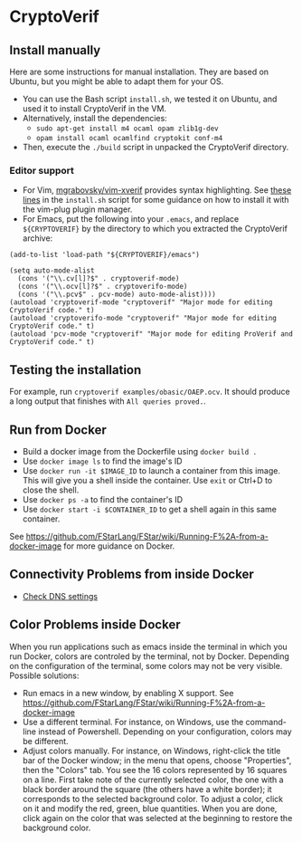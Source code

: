 # CryptoVerif

## Install manually

Here are some instructions for manual installation. They are based
on Ubuntu, but you might be able to adapt them for your OS.

* You can use the Bash script `install.sh`, we tested it on Ubuntu, and
  used it to install CryptoVerif in the VM.
* Alternatively, install the dependencies:
  * `sudo apt-get install m4 ocaml opam zlib1g-dev`
  * `opam install ocaml ocamlfind cryptokit conf-m4`
* Then, execute the `./build` script in unpacked the CryptoVerif directory.

### Editor support

* For Vim, [mgrabovsky/vim-xverif](https://github.com/mgrabovsky/vim-xverif)
  provides syntax highlighting. See [these lines](https://github.com/aseemr/Indocrypt-VerifiedCrypto-Tutorials/blob/main/cryptoverif/install.sh#L44-L57)
  in the `install.sh` script for some guidance on how to install it with the
  vim-plug plugin manager.
* For Emacs, put the following into your `.emacs`, and replace `${CRYPTOVERIF}`
  by the directory to which you extracted the CryptoVerif archive:
```
(add-to-list 'load-path "${CRYPTOVERIF}/emacs")

(setq auto-mode-alist
  (cons '("\\.cv[l]?$" . cryptoverif-mode)
  (cons '("\\.ocv[l]?$" . cryptoverifo-mode)
  (cons '("\\.pcv$" . pcv-mode) auto-mode-alist))))
(autoload 'cryptoverif-mode "cryptoverif" "Major mode for editing CryptoVerif code." t)
(autoload 'cryptoverifo-mode "cryptoverif" "Major mode for editing CryptoVerif code." t)
(autoload 'pcv-mode "cryptoverif" "Major mode for editing ProVerif and CryptoVerif code." t)
```

## Testing the installation

For example, run `cryptoverif examples/obasic/OAEP.ocv`. It should produce
a long output that finishes with `All queries proved.`.

## Run from Docker

* Build a docker image from the Dockerfile using `docker build .`
* Use `docker image ls` to find the image's ID
* Use `docker run -it $IMAGE_ID` to launch a container from this image.
  This will give you a shell inside the container.
  Use `exit` or Ctrl+D to close the shell.
* Use `docker ps -a` to find the container's ID
* Use `docker start -i $CONTAINER_ID` to get a shell again in this
  same container.

See https://github.com/FStarLang/FStar/wiki/Running-F%2A-from-a-docker-image
for more guidance on Docker.

## Connectivity Problems from inside Docker

- [Check DNS settings](https://docs.docker.com/engine/install/linux-postinstall/#specify-dns-servers-for-docker)

## Color Problems inside Docker

When you run applications such as emacs inside the terminal in which
you run Docker, colors are controled by the terminal, not by
Docker. Depending on the configuration of the terminal, some colors
may not be very visible.  Possible solutions:

* Run emacs in a new window, by enabling X support. See
https://github.com/FStarLang/FStar/wiki/Running-F%2A-from-a-docker-image
* Use a different terminal. For instance, on Windows, use the command-line instead of Powershell. Depending on your configuration, colors may be different.
* Adjust colors manually. For instance, on Windows, right-click the title bar of the Docker window; in the menu that opens, choose "Properties", then the "Colors" tab. You see the 16 colors represented by 16 squares on a line. First take note of the currently selected color, the one with a black border around the square (the others have a white border); it corresponds to the selected background color. To adjust a color, click on it and modify the red, green, blue quantities. When you are done, click again on the color that was selected at the beginning to restore the background color.
